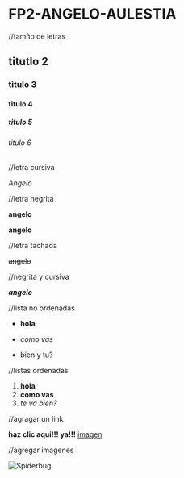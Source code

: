 # FP2-ANGELO-AULESTIA
//tamño de letras
## titutlo 2
### titulo 3
#### titulo 4
##### titulo 5
###### titulo 6
//letra cursiva

*Angelo*

//letra negrita

**angelo**

__angelo__

//letra tachada

~~angelo~~

//negrita y cursiva


*__angelo__*

//lista no ordenadas

* **hola**
+ *como vas*
- bien y tu?

//listas ordenadas

1. __hola__
2. **como vas**
3. *te va bien?*

//agragar un link

**haz clic aqui!!! ya!!!** [imagen](https://official-ladyblog.tumblr.com/)

//agregar imagenes

![Spiderbug](https://a.wattpad.com/cover/126760875-352-k746545.jpg)
